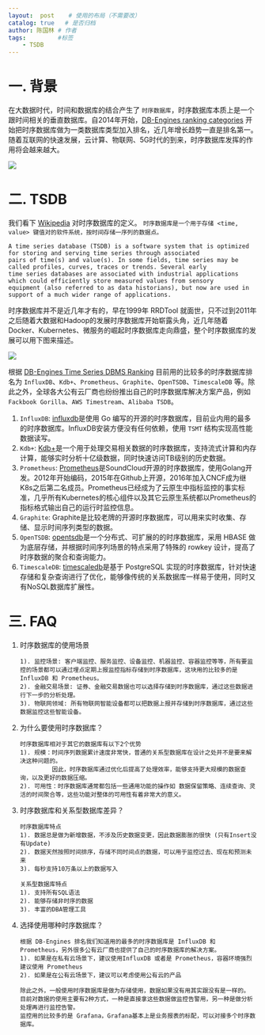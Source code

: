 ```yaml
---
layout:  post    # 使用的布局（不需要改）
catalog: true   # 是否归档
author: 陈国林 # 作者
tags:         #标签
    - TSDB
---
```


# 一. 背景
在大数据时代，时间和数据库的结合产生了 `时序数据库`，时序数据库本质上是一个跟时间相关的垂直数据库。自2014年开始，[DB-Engines ranking categories](https://db-engines.com/en/ranking_categories) 开始把时序数据库做为一类数据库类型加入排名，近几年增长趋势一直是排名第一。随着互联网的快速发展，云计算、物联网、5G时代的到来，时序数据库发挥的作用将会越来越大。

![](https://github.com/chenguolin/chenguolin.github.io/blob/master/data/image/db-ranking.png?raw=true)

# 二. TSDB
我们看下 [Wikipedia](https://en.wikipedia.org/wiki/Time_series_database) 对时序数据库的定义。 `时序数据库是一个用于存储 <time, value> 键值对的软件系统，按时间存储一序列的数据点。`

```
A time series database (TSDB) is a software system that is optimized for storing and serving time series through associated 
pairs of time(s) and value(s). In some fields, time series may be called profiles, curves, traces or trends. Several early 
time series databases are associated with industrial applications which could efficiently store measured values from sensory 
equipment (also referred to as data historians), but now are used in support of a much wider range of applications.
```

时序数据库并不是近几年才有的，早在1999年 RRDTool 就面世，只不过到2011年之后随着大数据和Hadoop的发展时序数据库开始崭露头角，近几年随着Docker、Kubernetes、微服务的崛起时序数据库走向鼎盛，整个时序数据库的发展可以用下图来描述。

![](https://github.com/chenguolin/chenguolin.github.io/blob/master/data/image/tsdb-fazhan.png?raw=true)

根据 [DB-Engines Time Series DBMS Ranking](https://db-engines.com/en/ranking_trend/time+series+dbms) 目前用的比较多的时序数据库排名为 `InfluxDB`、`Kdb+`、`Prometheus`、`Graphite`、`OpenTSDB`、`TimescaleDB` 等。除此之外，全球各大公有云厂商也纷纷推出自己的时序数据库解决方案产品，例如 `Fackbook Gorilla`、`AWS Timestream`、`Alibaba TSDB`。

1. `InfluxDB`: [influxdb](https://github.com/influxdata/influxdb)是使用 Go 编写的开源的时序数据库，目前业内用的最多的时序数据库。InfluxDB安装方便没有任何依赖，使用 `TSMT` 结构实现高性能数据读写。
2. `Kdb+`: [Kdb+](https://github.com/KxSystems/kdb)是一个用于处理交易相关数据的时序数据库，支持流式计算和内存计算，能够实时分析十亿级数据，同时快速访问TB级别的历史数据。
3. `Prometheus`: [Prometheus](https://prometheus.io/)是SoundCloud开源的时序数据库，使用Golang开发。2012年开始编码，2015年在Github上开源，2016年加入CNCF成为继K8s之后第二名成员。Prometheus已经成为了云原生中指标监控的事实标准，几乎所有Kubernetes的核心组件以及其它云原生系统都以Prometheus的指标格式输出自己的运行时监控信息。
4. `Graphite`: Graphite是比较老牌的开源时序数据库，可以用来实时收集、存储、显示时间序列类型的数据。
5. `OpenTSDB`: [opentsdb](https://github.com/OpenTSDB/opentsdb)是一个分布式、可扩展的的时序数据库，采用 HBASE 做为底层存储，并根据时间序列场景的特点采用了特殊的 rowkey 设计，提高了时序数据的聚合和查询能力。
6. `TimescaleDB`: [timescaledb](https://github.com/timescale/timescaledb)是基于 PostgreSQL 实现的时序数据库，针对快速存储和复杂查询进行了优化，能够像传统的关系数据库一样易于使用，同时又有NoSQL数据库扩展性。

# 三. FAQ
1. 时序数据库的使用场景
   ```
   1). 监控场景: 客户端监控、服务监控、设备监控、机器监控、容器监控等等，所有要监控的场景都可以通过埋点定期上报监控指标存储到时序数据库，这块用的比较多的是InfluxDB 和 Prometheus。
   2). 金融交易场景: 证券、金融交易数据也可以选择存储到时序数据库，通过这些数据进行下一步的分析处理。
   3). 物联网领域: 所有物联网智能设备都可以把数据上报并存储到时序数据库，通过这些数据监控这些智能设备。
   ```

2. 为什么要使用时序数据库？
   ```
   时序数据库相对于其它的数据库有以下2个优势
   1). 规模：时间序列数据累计速度非常快，普通的关系型数据库在设计之处并不是要来解决这种问题的。
            因此，时序数据库通过优化后提高了处理效率，能够支持更大规模的数据查询，以及更好的数据压缩。
   2). 可用性：时序数据库通常都包括一些通用功能的操作如 数据保留策略、连续查询、灵活的时间聚合等，这些功能对整体的可用性有着非常大的意义。
   ```

3. 时序数据库和关系型数据库差异？
   ```
   时序数据库特点
   1). 数据总是做为新增数据，不涉及历史数据变更，因此数据膨胀的很快 (只有Insert没有Update)
   2). 数据天然按照时间排序，存储不同时间点的数据，可以用于监控过去、现在和预测未来
   3). 每秒支持10万条以上的数据写入
   
   关系型数据库特点
   1). 支持所有SQL语法
   2). 能够存储非时序的数据
   3). 丰富的DBA管理工具
   ```
   
4. 选择使用哪种时序数据库？
   ```
   根据 DB-Engines 排名我们知道用的最多的时序数据库是 InfluxDB 和 Prometheus，另外很多公有云厂商也提供了自己的时序数据库的解决方案。
   1). 如果是在私有云场景下，建议使用InfluxDB 或者是 Prometheus，容器环境强烈建议使用 Prometheus
   2). 如果是在公有云场景下，建议可以考虑使用公有云的产品
   
   除此之外，一般使用时序数据库是做为存储使用，数据如果没有用其实跟没有是一样的。
   目前对数据的使用主要有2种方式，一种是直接拿这些数据做监控告警用，另一种是做分析处理再进行监控告警。
   监控用的比较多的是 Grafana，Grafana基本上是业务报表的标配，可以对接多个时序数据库。
   ```


